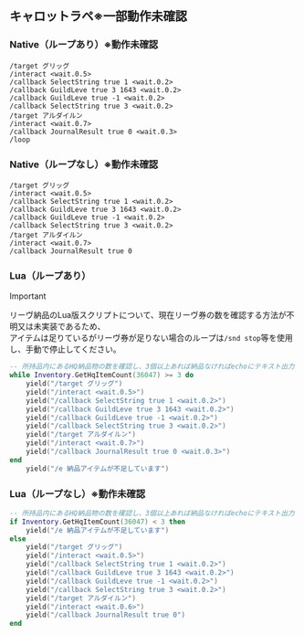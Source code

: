 ## キャロットラペ※一部動作未確認<br/>

### Native（ループあり）※動作未確認
```
/target グリッグ
/interact <wait.0.5>
/callback SelectString true 1 <wait.0.2>
/callback GuildLeve true 3 1643 <wait.0.2>
/callback GuildLeve true -1 <wait.0.2>
/callback SelectString true 3 <wait.0.2>
/target アルダイルン
/interact <wait.0.7>
/callback JournalResult true 0 <wait.0.3>
/loop
```
### Native（ループなし）※動作未確認
```
/target グリッグ
/interact <wait.0.5>
/callback SelectString true 1 <wait.0.2>
/callback GuildLeve true 3 1643 <wait.0.2>
/callback GuildLeve true -1 <wait.0.2>
/callback SelectString true 3 <wait.0.2>
/target アルダイルン
/interact <wait.0.7>
/callback JournalResult true 0
```
### Lua（ループあり）<br/>
> [!IMPORTANT]
>リーヴ納品のLua版スクリプトについて、現在リーヴ券の数を確認する方法が不明又は未実装であるため、<br/>
アイテムは足りているがリーヴ券が足りない場合のループは`/snd stop`等を使用し、手動で停止してください。
```Lua
-- 所持品内にあるHQ納品物の数を確認し、3個以上あれば納品なければechoにテキスト出力
while Inventory.GetHqItemCount(36047) >= 3 do
    yield("/target グリッグ")
    yield("/interact <wait.0.5>")
    yield("/callback SelectString true 1 <wait.0.2>")
    yield("/callback GuildLeve true 3 1643 <wait.0.2>")
    yield("/callback GuildLeve true -1 <wait.0.2>")
    yield("/callback SelectString true 3 <wait.0.2>")
    yield("/target アルダイルン")
    yield("/interact <wait.0.7>")
    yield("/callback JournalResult true 0 <wait.0.3>")
end
    yield("/e 納品アイテムが不足しています")
```
### Lua（ループなし）※動作未確認
```Lua
-- 所持品内にあるHQ納品物の数を確認し、3個以上あれば納品なければechoにテキスト出力
if Inventory.GetHqItemCount(36047) < 3 then
    yield("/e 納品アイテムが不足しています")
else
    yield("/target グリッグ")
    yield("/interact <wait.0.5>")
    yield("/callback SelectString true 1 <wait.0.2>")
    yield("/callback GuildLeve true 3 1643 <wait.0.2>")
    yield("/callback GuildLeve true -1 <wait.0.2>")
    yield("/callback SelectString true 3 <wait.0.2>")
    yield("/target アルダイルン")
    yield("/interact <wait.0.6>")
    yield("/callback JournalResult true 0")
end
```
